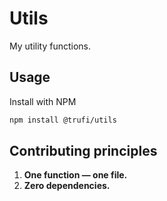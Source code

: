# Utils

My utility functions.

## Usage

Install with NPM

```sh
npm install @trufi/utils
```

## Contributing principles

1. **One function — one file.**
2. **Zero dependencies.**
